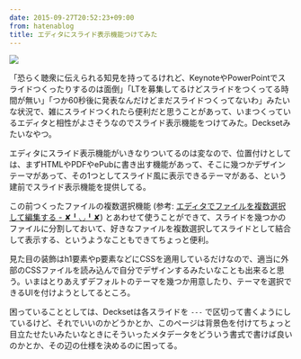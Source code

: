 ```yaml
---
date: 2015-09-27T20:52:23+09:00
from: hatenablog
title: エディタにスライド表示機能つけてみた
---
```

![](https://cloud.githubusercontent.com/assets/111689/10122526/3d9b996c-6557-11e5-80bb-967bb7e13478.png)

「恐らく聴衆に伝えられる知見を持ってるけれど、KeynoteやPowerPointでスライドつくったりするのは面倒」「LTを募集してるけどスライドをつくってる時間が無い」「つか60秒後に発表なんだけどまだスライドつくってないわ」みたいな状況で、雑にスライドつくれたら便利だと思うことがあって、いまつくっているエディタと相性がよさそうなのでスライド表示機能をつけてみた。Decksetみたいなやつ。

エディタにスライド表示機能がいきなりついてるのは変なので、位置付けとしては、まずHTMLやPDFやePubに書き出す機能があって、そこに幾つかデザインテーマがあって、その1つとしてスライド風に表示できるテーマがある、という建前でスライド表示機能を提供してる。

この前つくったファイルの複数選択機能 (参考: [エディタでファイルを複数選択して編集する - ✘╹◡╹✘](http://r7kamura.hatenablog.com/entry/2015/09/24/011407)) とあわせて使うことができて、スライドを幾つかのファイルに分割しておいて、好きなファイルを複数選択してスライドとして結合して表示する、というようなこともできてちょっと便利。

見た目の装飾はh1要素やp要素などにCSSを適用しているだけなので、適当に外部のCSSファイルを読み込んで自分でデザインするみたいなことも出来ると思う。いまはとりあえずデフォルトのテーマを幾つか用意したり、テーマを選択できるUIを付けようとしてるところ。

困っていることとしては、Decksetは各スライドを `---` で区切って書くようにしているけど、それでいいのかどうかとか、このページは背景色を付けてちょっと目立たせたいみたいなときにそういったメタデータをどういう書式で書けば良いのかとか、その辺の仕様を決めるのに困ってる。

